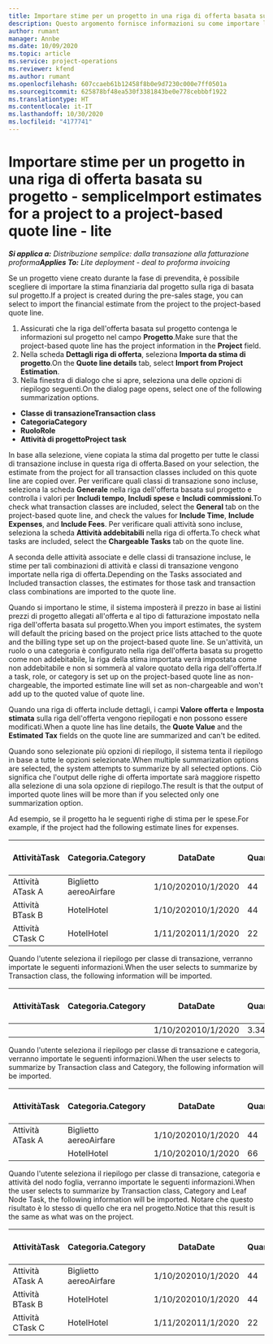 ```yaml
---
title: Importare stime per un progetto in una riga di offerta basata su progetto - semplice
description: Questo argomento fornisce informazioni su come importare le stime da un progetto a una riga di offerta.
author: rumant
manager: Annbe
ms.date: 10/09/2020
ms.topic: article
ms.service: project-operations
ms.reviewer: kfend
ms.author: rumant
ms.openlocfilehash: 607ccaeb61b12458f8b0e9d7230c000e7ff0501a
ms.sourcegitcommit: 625878bf48ea530f3381843be0e778cebbbf1922
ms.translationtype: HT
ms.contentlocale: it-IT
ms.lasthandoff: 10/30/2020
ms.locfileid: "4177741"
---
```

# <a name="import-estimates-for-a-project-to-a-project-based-quote-line---lite"></a><span data-ttu-id="dbb37-103">Importare stime per un progetto in una riga di offerta basata su progetto - semplice</span><span class="sxs-lookup"><span data-stu-id="dbb37-103">Import estimates for a project to a project-based quote line - lite</span></span>

<span data-ttu-id="dbb37-104">_**Si applica a:** Distribuzione semplice: dalla transazione alla fatturazione proforma_</span><span class="sxs-lookup"><span data-stu-id="dbb37-104">_**Applies To:** Lite deployment - deal to proforma invoicing_</span></span>

<span data-ttu-id="dbb37-105">Se un progetto viene creato durante la fase di prevendita, è possibile scegliere di importare la stima finanziaria dal progetto sulla riga di basata sul progetto.</span><span class="sxs-lookup"><span data-stu-id="dbb37-105">If a project is created during the pre-sales stage, you can select to import the financial estimate from the project to the project-based quote line.</span></span>

1. <span data-ttu-id="dbb37-106">Assicurati che la riga dell'offerta basata sul progetto contenga le informazioni sul progetto nel campo **Progetto**.</span><span class="sxs-lookup"><span data-stu-id="dbb37-106">Make sure that the project-based quote line has the project information in the **Project** field.</span></span>
2. <span data-ttu-id="dbb37-107">Nella scheda **Dettagli riga di offerta**, seleziona **Importa da stima di progetto**.</span><span class="sxs-lookup"><span data-stu-id="dbb37-107">On the **Quote line details** tab, select **Import from Project Estimation**.</span></span>
3. <span data-ttu-id="dbb37-108">Nella finestra di dialogo che si apre, seleziona una delle opzioni di riepilogo seguenti.</span><span class="sxs-lookup"><span data-stu-id="dbb37-108">On the dialog page opens, select one of the following summarization options.</span></span>

  - <span data-ttu-id="dbb37-109">**Classe di transazione**</span><span class="sxs-lookup"><span data-stu-id="dbb37-109">**Transaction class**</span></span>
  - <span data-ttu-id="dbb37-110">**Categoria**</span><span class="sxs-lookup"><span data-stu-id="dbb37-110">**Category**</span></span>
  - <span data-ttu-id="dbb37-111">**Ruolo**</span><span class="sxs-lookup"><span data-stu-id="dbb37-111">**Role**</span></span> 
  - <span data-ttu-id="dbb37-112">**Attività di progetto**</span><span class="sxs-lookup"><span data-stu-id="dbb37-112">**Project task**</span></span>

<span data-ttu-id="dbb37-113">In base alla selezione, viene copiata la stima dal progetto per tutte le classi di transazione incluse in questa riga di offerta.</span><span class="sxs-lookup"><span data-stu-id="dbb37-113">Based on your selection, the estimate from the project for all transaction classes included on this quote line are copied over.</span></span> <span data-ttu-id="dbb37-114">Per verificare quali classi di transazione sono incluse, seleziona la scheda **Generale** nella riga dell'offerta basata sul progetto e controlla i valori per **Includi tempo**, **Includi spese** e **Includi commissioni**.</span><span class="sxs-lookup"><span data-stu-id="dbb37-114">To check what transaction classes are included, select the **General** tab on the project-based quote line, and check the values for **Include Time**, **Include Expenses**, and **Include Fees**.</span></span>  <span data-ttu-id="dbb37-115">Per verificare quali attività sono incluse, seleziona la scheda **Attività addebitabili** nella riga di offerta.</span><span class="sxs-lookup"><span data-stu-id="dbb37-115">To check what tasks are included, select the **Chargeable Tasks** tab on the quote line.</span></span>

<span data-ttu-id="dbb37-116">A seconda delle attività associate e delle classi di transazione incluse, le stime per tali combinazioni di attività e classi di transazione vengono importate nella riga di offerta.</span><span class="sxs-lookup"><span data-stu-id="dbb37-116">Depending on the Tasks associated and Included transaction classes, the estimates for those task and transaction class combinations are imported to the quote line.</span></span>

<span data-ttu-id="dbb37-117">Quando si importano le stime, il sistema imposterà il prezzo in base ai listini prezzi di progetto allegati all'offerta e al tipo di fatturazione impostato nella riga dell'offerta basata sul progetto.</span><span class="sxs-lookup"><span data-stu-id="dbb37-117">When you import estimates, the system will default the pricing based on the project price lists attached to the quote and the billing type set up on the project-based quote line.</span></span> <span data-ttu-id="dbb37-118">Se un'attività, un ruolo o una categoria è configurato nella riga dell'offerta basata su progetto come non addebitabile, la riga della stima importata verrà impostata come non addebitabile e non si sommerà al valore quotato della riga dell'offerta.</span><span class="sxs-lookup"><span data-stu-id="dbb37-118">If a task, role, or category is set up on the project-based quote line as non-chargeable, the imported estimate line will set as non-chargeable and won't add up to the quoted value of quote line.</span></span>

<span data-ttu-id="dbb37-119">Quando una riga di offerta include dettagli, i campi **Valore offerta** e **Imposta stimata** sulla riga dell'offerta vengono riepilogati e non possono essere modificati.</span><span class="sxs-lookup"><span data-stu-id="dbb37-119">When a quote line has line details, the **Quote Value** and the **Estimated Tax** fields on the quote line are summarized and can't be edited.</span></span>

<span data-ttu-id="dbb37-120">Quando sono selezionate più opzioni di riepilogo, il sistema tenta il riepilogo in base a tutte le opzioni selezionate.</span><span class="sxs-lookup"><span data-stu-id="dbb37-120">When multiple summarization options are selected, the system attempts to summarize by all selected options.</span></span> <span data-ttu-id="dbb37-121">Ciò significa che l'output delle righe di offerta importate sarà maggiore rispetto alla selezione di una sola opzione di riepilogo.</span><span class="sxs-lookup"><span data-stu-id="dbb37-121">The result is that the output of imported quote lines will be more than if you selected only one summarization option.</span></span>

<span data-ttu-id="dbb37-122">Ad esempio, se il progetto ha le seguenti righe di stima per le spese.</span><span class="sxs-lookup"><span data-stu-id="dbb37-122">For example, if the project had the following estimate lines for expenses.</span></span>

| <span data-ttu-id="dbb37-123">Attività</span><span class="sxs-lookup"><span data-stu-id="dbb37-123">Task</span></span> | <span data-ttu-id="dbb37-124">Categoria.</span><span class="sxs-lookup"><span data-stu-id="dbb37-124">Category</span></span> | <span data-ttu-id="dbb37-125">Data</span><span class="sxs-lookup"><span data-stu-id="dbb37-125">Date</span></span> | <span data-ttu-id="dbb37-126">Quantità</span><span class="sxs-lookup"><span data-stu-id="dbb37-126">Quantity</span></span> | <span data-ttu-id="dbb37-127">Prezzo unitario</span><span class="sxs-lookup"><span data-stu-id="dbb37-127">Unit price</span></span> | <span data-ttu-id="dbb37-128">Importa</span><span class="sxs-lookup"><span data-stu-id="dbb37-128">Amount</span></span> |
| --- | --- | --- | --- | --- | --- |
| <span data-ttu-id="dbb37-129">Attività A</span><span class="sxs-lookup"><span data-stu-id="dbb37-129">Task A</span></span> | <span data-ttu-id="dbb37-130">Biglietto aereo</span><span class="sxs-lookup"><span data-stu-id="dbb37-130">Airfare</span></span> | <span data-ttu-id="dbb37-131">1/10/2020</span><span class="sxs-lookup"><span data-stu-id="dbb37-131">10/1/2020</span></span> | <span data-ttu-id="dbb37-132">4</span><span class="sxs-lookup"><span data-stu-id="dbb37-132">4</span></span> | <span data-ttu-id="dbb37-133">400</span><span class="sxs-lookup"><span data-stu-id="dbb37-133">400</span></span> | <span data-ttu-id="dbb37-134">1600</span><span class="sxs-lookup"><span data-stu-id="dbb37-134">1600</span></span> |
| <span data-ttu-id="dbb37-135">Attività B</span><span class="sxs-lookup"><span data-stu-id="dbb37-135">Task B</span></span> | <span data-ttu-id="dbb37-136">Hotel</span><span class="sxs-lookup"><span data-stu-id="dbb37-136">Hotel</span></span> | <span data-ttu-id="dbb37-137">1/10/2020</span><span class="sxs-lookup"><span data-stu-id="dbb37-137">10/1/2020</span></span> | <span data-ttu-id="dbb37-138">4</span><span class="sxs-lookup"><span data-stu-id="dbb37-138">4</span></span> | <span data-ttu-id="dbb37-139">200</span><span class="sxs-lookup"><span data-stu-id="dbb37-139">200</span></span> | <span data-ttu-id="dbb37-140">800</span><span class="sxs-lookup"><span data-stu-id="dbb37-140">800</span></span> |
| <span data-ttu-id="dbb37-141">Attività C</span><span class="sxs-lookup"><span data-stu-id="dbb37-141">Task C</span></span> | <span data-ttu-id="dbb37-142">Hotel</span><span class="sxs-lookup"><span data-stu-id="dbb37-142">Hotel</span></span> | <span data-ttu-id="dbb37-143">1/11/2020</span><span class="sxs-lookup"><span data-stu-id="dbb37-143">11/1/2020</span></span> | <span data-ttu-id="dbb37-144">2</span><span class="sxs-lookup"><span data-stu-id="dbb37-144">2</span></span> | <span data-ttu-id="dbb37-145">200</span><span class="sxs-lookup"><span data-stu-id="dbb37-145">200</span></span> | <span data-ttu-id="dbb37-146">400</span><span class="sxs-lookup"><span data-stu-id="dbb37-146">400</span></span> |

<span data-ttu-id="dbb37-147">Quando l'utente seleziona il riepilogo per classe di transazione, verranno importate le seguenti informazioni.</span><span class="sxs-lookup"><span data-stu-id="dbb37-147">When the user selects to summarize by Transaction class, the following information will be imported.</span></span>

| <span data-ttu-id="dbb37-148">Attività</span><span class="sxs-lookup"><span data-stu-id="dbb37-148">Task</span></span> | <span data-ttu-id="dbb37-149">Categoria.</span><span class="sxs-lookup"><span data-stu-id="dbb37-149">Category</span></span> | <span data-ttu-id="dbb37-150">Data</span><span class="sxs-lookup"><span data-stu-id="dbb37-150">Date</span></span> | <span data-ttu-id="dbb37-151">Quantità</span><span class="sxs-lookup"><span data-stu-id="dbb37-151">Quantity</span></span> | <span data-ttu-id="dbb37-152">Prezzo unitario</span><span class="sxs-lookup"><span data-stu-id="dbb37-152">Unit price</span></span> | <span data-ttu-id="dbb37-153">Importa</span><span class="sxs-lookup"><span data-stu-id="dbb37-153">Amount</span></span> |
| --- | --- | --- | --- | --- | --- |
|||<span data-ttu-id="dbb37-154">1/10/2020</span><span class="sxs-lookup"><span data-stu-id="dbb37-154">10/1/2020</span></span> | <span data-ttu-id="dbb37-155">3.34</span><span class="sxs-lookup"><span data-stu-id="dbb37-155">3.34</span></span> | <span data-ttu-id="dbb37-156">840</span><span class="sxs-lookup"><span data-stu-id="dbb37-156">840</span></span> | <span data-ttu-id="dbb37-157">2800</span><span class="sxs-lookup"><span data-stu-id="dbb37-157">2800</span></span> |

<span data-ttu-id="dbb37-158">Quando l'utente seleziona il riepilogo per classe di transazione e categoria, verranno importate le seguenti informazioni.</span><span class="sxs-lookup"><span data-stu-id="dbb37-158">When the user selects to summarize by Transaction class and Category, the following information will be imported.</span></span>

| <span data-ttu-id="dbb37-159">Attività</span><span class="sxs-lookup"><span data-stu-id="dbb37-159">Task</span></span> | <span data-ttu-id="dbb37-160">Categoria.</span><span class="sxs-lookup"><span data-stu-id="dbb37-160">Category</span></span> | <span data-ttu-id="dbb37-161">Data</span><span class="sxs-lookup"><span data-stu-id="dbb37-161">Date</span></span> | <span data-ttu-id="dbb37-162">Quantità</span><span class="sxs-lookup"><span data-stu-id="dbb37-162">Quantity</span></span> | <span data-ttu-id="dbb37-163">Prezzo unitario</span><span class="sxs-lookup"><span data-stu-id="dbb37-163">Unit price</span></span> | <span data-ttu-id="dbb37-164">Importa</span><span class="sxs-lookup"><span data-stu-id="dbb37-164">Amount</span></span> |
| --- | --- | --- | --- | --- | --- |
| <span data-ttu-id="dbb37-165">Attività A</span><span class="sxs-lookup"><span data-stu-id="dbb37-165">Task A</span></span> | <span data-ttu-id="dbb37-166">Biglietto aereo</span><span class="sxs-lookup"><span data-stu-id="dbb37-166">Airfare</span></span> | <span data-ttu-id="dbb37-167">1/10/2020</span><span class="sxs-lookup"><span data-stu-id="dbb37-167">10/1/2020</span></span> | <span data-ttu-id="dbb37-168">4</span><span class="sxs-lookup"><span data-stu-id="dbb37-168">4</span></span> | <span data-ttu-id="dbb37-169">400</span><span class="sxs-lookup"><span data-stu-id="dbb37-169">400</span></span> | <span data-ttu-id="dbb37-170">1600</span><span class="sxs-lookup"><span data-stu-id="dbb37-170">1600</span></span> |
| | <span data-ttu-id="dbb37-171">Hotel</span><span class="sxs-lookup"><span data-stu-id="dbb37-171">Hotel</span></span> | <span data-ttu-id="dbb37-172">1/10/2020</span><span class="sxs-lookup"><span data-stu-id="dbb37-172">10/1/2020</span></span> | <span data-ttu-id="dbb37-173">6</span><span class="sxs-lookup"><span data-stu-id="dbb37-173">6</span></span> | <span data-ttu-id="dbb37-174">200</span><span class="sxs-lookup"><span data-stu-id="dbb37-174">200</span></span> | <span data-ttu-id="dbb37-175">1200</span><span class="sxs-lookup"><span data-stu-id="dbb37-175">1200</span></span> |

<span data-ttu-id="dbb37-176">Quando l'utente seleziona il riepilogo per classe di transazione, categoria e attività del nodo foglia, verranno importate le seguenti informazioni.</span><span class="sxs-lookup"><span data-stu-id="dbb37-176">When the user selects to summarize by Transaction class, Category and Leaf Node Task, the following information will be imported.</span></span> <span data-ttu-id="dbb37-177">Notare che questo risultato è lo stesso di quello che era nel progetto.</span><span class="sxs-lookup"><span data-stu-id="dbb37-177">Notice that this result is the same as what was on the project.</span></span>

| <span data-ttu-id="dbb37-178">Attività</span><span class="sxs-lookup"><span data-stu-id="dbb37-178">Task</span></span> | <span data-ttu-id="dbb37-179">Categoria.</span><span class="sxs-lookup"><span data-stu-id="dbb37-179">Category</span></span> | <span data-ttu-id="dbb37-180">Data</span><span class="sxs-lookup"><span data-stu-id="dbb37-180">Date</span></span> | <span data-ttu-id="dbb37-181">Quantità</span><span class="sxs-lookup"><span data-stu-id="dbb37-181">Quantity</span></span> | <span data-ttu-id="dbb37-182">Prezzo unitario</span><span class="sxs-lookup"><span data-stu-id="dbb37-182">Unit price</span></span> | <span data-ttu-id="dbb37-183">Importa</span><span class="sxs-lookup"><span data-stu-id="dbb37-183">Amount</span></span> |
| --- | --- | --- | --- | --- | --- |
| <span data-ttu-id="dbb37-184">Attività A</span><span class="sxs-lookup"><span data-stu-id="dbb37-184">Task A</span></span> | <span data-ttu-id="dbb37-185">Biglietto aereo</span><span class="sxs-lookup"><span data-stu-id="dbb37-185">Airfare</span></span> | <span data-ttu-id="dbb37-186">1/10/2020</span><span class="sxs-lookup"><span data-stu-id="dbb37-186">10/1/2020</span></span> | <span data-ttu-id="dbb37-187">4</span><span class="sxs-lookup"><span data-stu-id="dbb37-187">4</span></span> | <span data-ttu-id="dbb37-188">400</span><span class="sxs-lookup"><span data-stu-id="dbb37-188">400</span></span> | <span data-ttu-id="dbb37-189">1600</span><span class="sxs-lookup"><span data-stu-id="dbb37-189">1600</span></span> |
| <span data-ttu-id="dbb37-190">Attività B</span><span class="sxs-lookup"><span data-stu-id="dbb37-190">Task B</span></span> | <span data-ttu-id="dbb37-191">Hotel</span><span class="sxs-lookup"><span data-stu-id="dbb37-191">Hotel</span></span> | <span data-ttu-id="dbb37-192">1/10/2020</span><span class="sxs-lookup"><span data-stu-id="dbb37-192">10/1/2020</span></span> | <span data-ttu-id="dbb37-193">4</span><span class="sxs-lookup"><span data-stu-id="dbb37-193">4</span></span> | <span data-ttu-id="dbb37-194">200</span><span class="sxs-lookup"><span data-stu-id="dbb37-194">200</span></span> | <span data-ttu-id="dbb37-195">800</span><span class="sxs-lookup"><span data-stu-id="dbb37-195">800</span></span> |
| <span data-ttu-id="dbb37-196">Attività C</span><span class="sxs-lookup"><span data-stu-id="dbb37-196">Task C</span></span> | <span data-ttu-id="dbb37-197">Hotel</span><span class="sxs-lookup"><span data-stu-id="dbb37-197">Hotel</span></span> | <span data-ttu-id="dbb37-198">1/11/2020</span><span class="sxs-lookup"><span data-stu-id="dbb37-198">11/1/2020</span></span> | <span data-ttu-id="dbb37-199">2</span><span class="sxs-lookup"><span data-stu-id="dbb37-199">2</span></span> | <span data-ttu-id="dbb37-200">200</span><span class="sxs-lookup"><span data-stu-id="dbb37-200">200</span></span> | <span data-ttu-id="dbb37-201">400</span><span class="sxs-lookup"><span data-stu-id="dbb37-201">400</span></span> |
